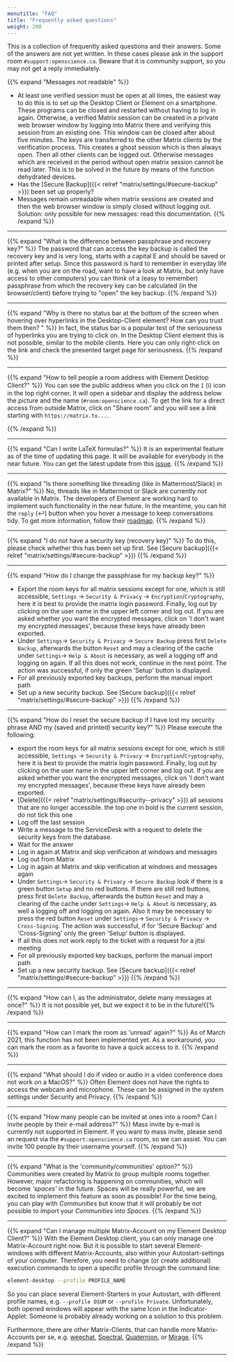 ```yaml
---
menutitle: "FAQ"
title: "Frequently asked questions"
weight: 200
---
```


This is a collection of frequently asked questions and their answers. Some of
the answers are not yet written. In these cases please ask in the support room
`#support:openscience.ca`. Beware that it is community support, so you may not
get a reply immediately.

{{% expand "Messages not readable" %}}

- At least one verified session must be open at all times, the easiest way to do
  this is to set up the Desktop Client or Element on a smartphone. These
  programs can be closed and restarted without having to log in again.
  Otherwise, a verified Matrix session can be created in a private web browser
  window by logging into Matrix there and verifying this session from an
  existing one. This window can be closed after about five minutes. The keys are
  transferred to the other Matrix clients by the verification process. This
  creates a ghost session which is then always open. Then all other clients can
  be logged out. Otherwise messages which are received in the period without
  open matrix session cannot be read later. This is to be solved in the future
  by means of the function dehydrated devices.
- Has the [Secure Backup]({{< relref "matrix/settings/#secure-backup" >}}) been
  set up properly?
- Messages remain unreadable when matrix sessions are created and then the web
  browser window is simply closed without logging out. Solution: only possible
  for new messages: read this documentation. {{% /expand %}}

---

{{% expand "What is the difference between passphrase and recovery key?" %}} The
password that can access the key backup is called the recovery key and is very
long, starts with a capital E and should be saved or printed after setup. Since
this password is hard to remember in everyday life (e.g. when you are on the
road, want to have a look at Matrix, but only have access to other computers)
you can think of a (easy to remember) passphrase from which the recovery key can
be calculated (in the browser/client) before trying to "open" the key backup.
{{% /expand %}}

---

{{% expand "Why is there no status bar at the bottom of the screen when hovering over hyperlinks in the Desktop-Client element? How can you trust them then? " %}}
In fact, the status bar is a popular test of the seriousness of hyperlinks you
are trying to click on. In the Desktop Client element this is not possible,
similar to the mobile clients. Here you can only right-click on the link and
check the presented target page for seriousness. {{% /expand %}}

---

{{% expand "How to tell people a room address with Element Desktop Client?" %}}
You can see the public address when you click on the `I` (ℹ️) icon in the top
right corner. It will open a sidebar and display the address below the picture
and the name (`#room:openscience.ca`). To get the link for a direct access from
outside Matrix, click on "Share room" and you will see a link starting with
`https://matrix.to...`.

{{% /expand %}}

---

{{% expand "Can I write LaTeX formulas?" %}} It is an experimental feature as of
the time of updating this page. It will be available for everybody in the near
future. You can get the latest update from this
[issue](https://github.com/vector-im/element-web/issues/1945). {{% /expand %}}

---

{{% expand "Is there something like threading (like in Mattermost/Slack) in Matrix?" %}}
No, threads like in Mattermost or Slack are currently not available in Matrix.
The developers of Element are working hard to implement such functionality in
the near future. In the meantime, you can hit the `reply` (↩️) button when you
hover a message to keep conversations tidy. To get more information, follow
their [roadmap](https://github.com/vector-im/roadmap/projects/1).
{{% /expand %}}

---

{{% expand "I do not have a security key (recovery key)" %}} To do this, please
check whether this has been set up first. See [Secure
backup]({{< relref "matrix/settings/#secure-backup" >}}) {{% /expand %}}

---

{{% expand "How do I change the passphrase for my backup key?" %}}

- Export the room keys for all matrix sessions except for one, which is still
  accessible, `Settings` -> `Security & Privacy` -> `Encryption`/`Cryptography`,
  here it is best to provide the matrix login password. Finally, log out by
  clicking on the user name in the upper left corner and log out. If you are
  asked whether you want the encrypted messages, click on 'I don't want my
  encrypted messages', because these keys have already been exported.
- Under `Settings`-> `Security & Privacy` -> `Secure Backup` press first
  `Delete Backup`, afterwards the button `Reset` and may a clearing of the cache
  under `Settings`-> `Help & About` is necessary, as well a logging off and
  logging on again. If all this does not work, continue in the next point. The
  action was successful, if only the green 'Setup' button is displayed.
- For all previously exported key backups, perform the manual import path
- Set up a new security backup. See [Secure
  backup]({{< relref "matrix/settings/#secure-backup" >}}) {{% /expand %}}

---

{{% expand "How do I reset the secure backup if I have lost my security phrase AND my (saved and printed) security key?" %}}
Please execute the following:

- export the room keys for all matrix sessions except for one, which is still
  accessible, `Settings` -> `Security & Privacy` -> `Encryption`/`Cryptography`,
  here it is best to provide the matrix login password. Finally, log out by
  clicking on the user name in the upper left corner and log out. If you are
  asked whether you want the encrypted messages, click on 'I don't want my
  encrypted messages', because these keys have already been exported.
- [Delete]({{< relref "matrix/settings/#security--privacy" >}}) all sessions
  that are no longer accessible. the top one in bold is the current session, do
  not tick this one
- Log off the last session
- Write a message to the ServiceDesk with a request to delete the security keys
  from the database.
- Wait for the answer
- Log in again at Matrix and skip verification at windows and messages
- Log out from Matrix
- Log in again at Matrix and skip verification at windows and messages again
- Under `Settings`-> `Security & Privacy` -> `Secure Backup` look if there is a
  green button `Setup` and no red buttons. If there are still red buttons, press
  first `Delete Backup`, afterwards the button `Reset` and may a clearing of the
  cache under `Settings`-> `Help & About` is necessary, as well a logging off
  and logging on again. Also it may be necessary to press the red button `Reset`
  under `Settings`-> `Security & Privacy` -> `Cross-Signing`. The action was
  successful, if for 'Secure Backup' and 'Cross-Signing' only the green 'Setup'
  button is displayed.
- If all this does not work reply to the ticket with a request for a jitsi
  meeting
- For all previously exported key backups, perform the manual import path
- Set up a new security backup. See [Secure
  backup]({{< relref "matrix/settings/#secure-backup" >}}) {{% /expand %}}

---

{{% expand "How can I, as the administrator, delete many messages at once?" %}}
It is not possible yet, but we expect it to be in the future!{{% /expand %}}

---

{{% expand "How can I mark the room as 'unread' again?" %}} As of March 2021,
this function has not been implemented yet. As a workaround, you can mark the
room as a favorite to have a quick access to it. {{% /expand %}}

---

{{% expand "What should I do if video or audio in a video conference does not work on a MacOS?" %}}
Often Element does not have the rights to access the webcam and microphone.
These can be assigned in the system settings under Security and Privacy.
{{% /expand %}}

---

{{% expand "How many people can be invited at ones into a room? Can I invite people by their e-mail address?" %}}
Mass invite by e-mail is currently not supported in Element. If you want to mass
invite, please send an request via the `#support:openscience.ca` room, so we can
assist. You can invite 100 people by their username yourself. {{% /expand %}}

---

{{% expand "What is the 'community/communities' option?" %}} Communities were
created by Matrix to group multiple rooms together. However, major refactoring
is happening on communities, which will become _'spaces'_ in the future. Spaces
will be really powerful, we are excited to implement this feature as soon as
possible! For the time being, you can play with _Communities_ but know that it
will probably be not possible to import your _Communities_ into _Spaces_.
{{% /expand %}}

---

{{% expand "Can I manage multiple Matrix-Account on my Element Desktop Client?" %}}
With the Element Desktop client, you can only manage one Matrix-Account right
now. But it is possible to start several Element-windows with different
Matrix-Accounts, also within your Autostart-settings of your computer.
Therefore, you need to change (or create additional) execution commands to open
a specific profile through the command line:

```bash
element-desktop --profile PROFILE_NAME
```

So you can place several Element-Starters in your Autostart, with different
profile names, e.g. `--profile OSUM` or `--profile Private`. Unfortunately, both
opened windows will appear with the same Icon in the Indicator-Applet. Someone
is probably already working on a solution to this problem.

Furthermore, there are other Matrix-Clients, that can handle more
Matrix-Accounts per se, e.g.
[weechat](https://matrix.org/docs/projects/client/weechat-matrix),
[Spectral](https://matrix.org/docs/projects/client/spectral),
[Quaternion](https://matrix.org/docs/projects/client/quaternion), or
[Mirage](https://matrix.org/docs/projects/client/mirage). {{% /expand %}}

---
